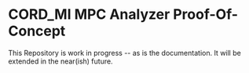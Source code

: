 # CORD_MI MPC Analyzer Proof-Of-Concept

This Repository is work in progress -- as is the documentation.
It will be extended in the near(ish) future.
